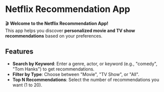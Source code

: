 # Netflix Recommendation App

🎬 **Welcome to the Netflix Recommendation App!**  
This app helps you discover **personalized movie and TV show recommendations** based on your preferences.

## **Features**
- **Search by Keyword**: Enter a genre, actor, or keyword (e.g., "comedy", "Tom Hanks") to get recommendations.
- **Filter by Type**: Choose between "Movie", "TV Show", or "All".
- **Top N Recommendations**: Select the number of recommendations you want (1 to 20).

